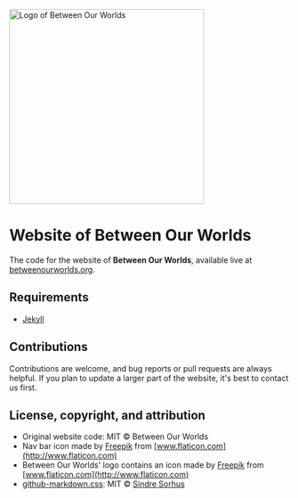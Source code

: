 <img src="https://github.com/pheyvaer/bow-website/blob/master/logo.png" alt="Logo of Between Our Worlds" width="350px">

# Website of Between Our Worlds

The code for the website of **Between Our Worlds**, available live at [betweenourworlds.org](https://betweenourworlds.org).

## Requirements
- [Jekyll](https://jekyllrb.com/)


## Contributions

Contributions are welcome, and bug reports or pull requests are always helpful. 
If you plan to update a larger part of the website, it's best to contact us first.

## License, copyright, and attribution
- Original website code: MIT &copy; Between Our Worlds
- Nav bar icon made by [Freepik](http://www.freepik.com/) from [www.flaticon.com](http://www.flaticon.com)
- Between Our Worlds' logo contains an icon made by [Freepik](http://www.freepik.com/) from [www.flaticon.com](http://www.flaticon.com)
- [github-markdown.css](https://github.com/sindresorhus/github-markdown-css): MIT &copy; [Sindre Sorhus](http://sindresorhus.com/)